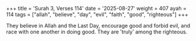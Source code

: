 +++
title = 'Surah 3, Verses 114'
date = '2025-08-27'
weight = 407
ayah = 114
tags = ["allah", "believe", "day", "evil", "faith", "good", "righteous"]
+++

They believe in Allah and the Last Day, encourage good and forbid evil, and race with one another in doing good. They are ˹truly˺ among the righteous.